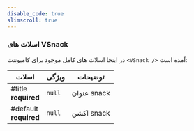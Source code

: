 ```yaml
---
disable_code: true
slimscroll: true
---
```


### اسلات های VSnack

در اینجا اسلات های کامل موجود برای کامپوننت `<VSnack />` آمده است:

| اسلات                      | ویژگی                               | توضیحات     |
| -------------------------- | ----------------------------------- | ----------- |
| #title<br />**required**   | <span class="is-null">`null`</span> | عنوان snack |
| #default<br />**required** | <span class="is-null">`null`</span> | اکشن snack  |
